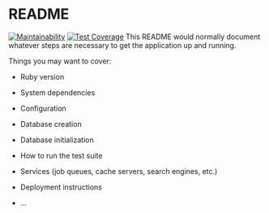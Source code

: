 # README
[![Maintainability](https://api.codeclimate.com/v1/badges/51744a8a268c321c8158/maintainability)](https://codeclimate.com/repos/65bd56527294a9543b000a95/maintainability)
[![Test Coverage](https://api.codeclimate.com/v1/badges/51744a8a268c321c8158/test_coverage)](https://codeclimate.com/repos/65bd56527294a9543b000a95/test_coverage)
This README would normally document whatever steps are necessary to get the
application up and running.

Things you may want to cover:

* Ruby version

* System dependencies

* Configuration

* Database creation

* Database initialization

* How to run the test suite

* Services (job queues, cache servers, search engines, etc.)

* Deployment instructions

* ...

